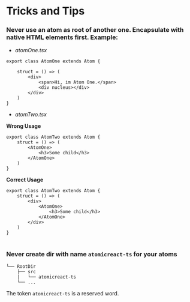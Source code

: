 # Tricks and Tips


### Never use an atom as root of another one. Encapsulate with native HTML elements first. Example:

- *atomOne.tsx*
```tsx
export class AtomOne extends Atom {

    struct = () => (
        <div>
            <span>Hi, im Atom One.</span>
            <div nucleus></div>
        </div>
    )
}
```


- *atomTwo.tsx* 

**Wrong Usage**
```tsx
export class AtomTwo extends Atom {
    struct = () => (
        <AtomOne>
            <h3>Some child</h3>
        </AtomOne>
    )
}
```

**Correct Usage**

```tsx
export class AtomTwo extends Atom {
    struct = () => (
        <div>
            <AtomOne>
                <h3>Some child</h3>
            </AtomOne>
        </div>
    )
}
```

#

### Never create dir with name `atomicreact-ts` for your atoms

```text
└── RootDir
    ├── src
    |   └── atomicreact-ts
    └── ...
```

The token `atomicreact-ts` is a reserved word.